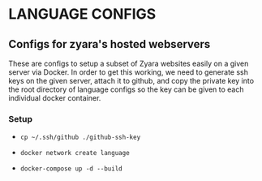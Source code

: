 # LANGUAGE CONFIGS
## Configs for zyara's hosted webservers
These are configs to setup a subset of Zyara websites easily on a given server via Docker. In order to get this working, we need to generate
ssh keys on the given server, attach it to github, and copy the private key into the root directory of language configs so the key can be given to
each individual docker container.

### Setup

- `cp ~/.ssh/github ./github-ssh-key`

- `docker network create language`

- `docker-compose up -d --build`
